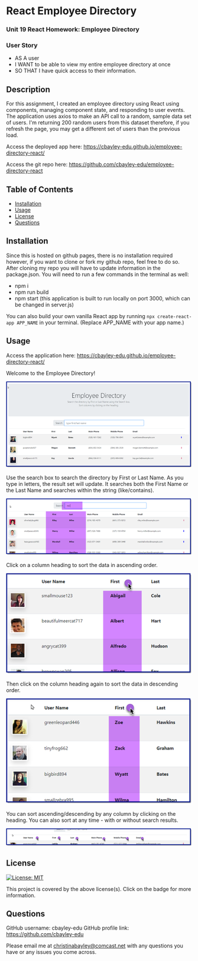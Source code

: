 # React Employee Directory

### Unit 19 React Homework: Employee Directory

### User Story
* AS A user
* I WANT to be able to view my entire employee directory at once
* SO THAT I have quick access to their information.

## Description
For this assignment, I created an employee directory using React using components, managing component state, and responding to user events. The application uses axios to make an API call to a random, sample data set of users.  I'm returning 200 random users from this dataset therefore, if you refresh the page, you may get a different set of users than the previous load.

Access the deployed app here: https://cbayley-edu.github.io/employee-directory-react/

Access the git repo here: https://github.com/cbayley-edu/employee-directory-react


## Table of Contents 

* [Installation](#installation)
* [Usage](#usage)
* [License](#license)
* [Questions](#questions)

## Installation 

Since this is hosted on github pages, there is no installation required however, if you want to clone or fork my github repo, feel free to do so. After cloning my repo you will have to update information in the package.json.  You will need to run a few commands in the terminal as well:
* npm i  
* npm run build
* npm start  (this application is built to run locally on port 3000, which can be changed in server.js)

You can also build your own vanilla React app by running ```npx create-react-app APP_NAME``` in your terminal. (Replace APP_NAME with your app name.)

## Usage

Access the application here: https://cbayley-edu.github.io/employee-directory-react/

Welcome to the Employee Directory!

![employee-directory](./assets/employee-directory.png)

Use the search box to search the directory by First or Last Name. As you type in letters, the result set will update. It searches both the First Name or the Last Name and searches within the string (like/contains).

![name-search](./assets/name-search.png)

Click on a column heading to sort the data in ascending order.

![a-to-z-sort](./assets/a-to-z-sort.png)

Then click on the column heading again to sort the data in descending order.

![z-to-a-sort](./assets/z-to-a-sort.png)

You can sort ascending/descending by any column by clicking on the heading. You can also sort at any time - with or without search results.

![headings](./assets/headings.png)


## License 

[![License: MIT](https://img.shields.io/badge/License-MIT-yellow.svg)](https://opensource.org/licenses/MIT)

This project is covered by the above license(s). Click on the badge for more information.


## Questions 

GitHub username: cbayley-edu
GitHub profile link: https://github.com/cbayley-edu

Please email me at christinabayley@comcast.net with any questions you have or any issues you come across.

